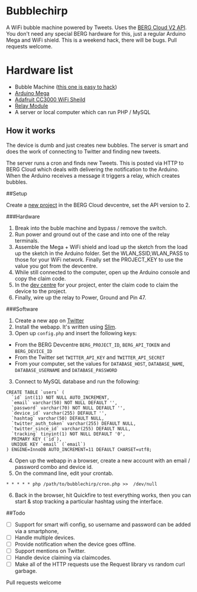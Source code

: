 # Bubblechirp

A WiFi bubble machine powered by Tweets. Uses the [BERG Cloud V2 API](bergcloud.com/devcenter/api/v2). You don't need any special BERG hardware for this, just a regular Arduino Mega and WiFi shield. This is a weekend hack, there will be bugs. Pull requests welcome.

# Hardware list

- Bubble Machine ([this one is easy to hack](http://www.amazon.co.uk/Billion-Bubbles-Kids-Bubble-Generator/dp/B000OOQ3MG&tag=thedeplorable-21))
- [Arduino Mega](http://shop.pimoroni.com/products/arduino-mega2560)
- [Adafruit CC3000 WiFi Sheild](http://shop.pimoroni.com/products/adafruit-cc3000-wifi-shield-with-onboard-ceramic-antenna)
- [Relay Module](http://www.amazon.co.uk/2-Channel-Module-Shield-Arduino-Electronic/dp/B009P04ZKC/ref=sr_1_1?ie=UTF8&qid=1400332193&sr=8-1&keywords=relay&tag=thedeplorable-21)
- A server or local computer which can run PHP / MySQL

## How it works

The device is dumb and just creates new bubbles. The server is smart and does the work of connecting to Twitter and finding new tweets.

The server runs a cron and finds new Tweets. This is posted via HTTP to BERG Cloud which deals with delivering the notification to the Arduino. When the Arduino receives a message it triggers a relay, which creates bubbles. 

##Setup

Create a [new project](http://bergcloud.com/devcenter/projects/new) in the BERG Cloud devcentre, set the API version to 2.

###Hardware

1. Break into the buble machine and bypass / remove the switch.
2. Run power and ground out of the case and into one of the relay terminals.
3. Assemble the Mega + WiFi shield and load up the sketch from the load up the sketch in the Arduino folder. Set the WLAN_SSID,WLAN_PASS to those for your WiFi network. Finally set the PROJECT_KEY to use the value you got from the devcentre.
4. While still connected to the computer, open up the Arduino console and copy the claim code.
5. In the [dev centre](http://bergcloud.com/devcenter/projects/) for your project, enter the claim code to claim the device to the project.
6. Finally, wire up the relay to Power, Ground and Pin 47. 


###Software

1. Create a new app on [Twitter](https://apps.twitter.com/)
2. Install the webapp. It's written using [Slim](http://docs.slimframework.com/).
3. Open up `config.php` and insert the following keys:
- From the BERG Devcentre `BERG_PROJECT_ID`, `BERG_API_TOKEN` and `BERG_DEVICE_ID`
- From the Twitter set `TWITTER_API_KEY` and `TWITTER_API_SECRET`
- From your computer, set the values for `DATABASE_HOST`, `DATABASE_NAME`, `DATABASE_USERNAME` and `DATABASE_PASSWORD`

3. Connect to MySQL database and run the following:

```
CREATE TABLE `users` (
  `id` int(11) NOT NULL AUTO_INCREMENT,
  `email` varchar(50) NOT NULL DEFAULT '',
  `password` varchar(70) NOT NULL DEFAULT '',
  `device_id` varchar(255) DEFAULT '',
  `hashtag` varchar(50) DEFAULT NULL,
  `twitter_auth_token` varchar(255) DEFAULT NULL,
  `twitter_since_id` varchar(255) DEFAULT NULL,
  `tracking` tinyint(1) NOT NULL DEFAULT '0',
  PRIMARY KEY (`id`),
  UNIQUE KEY `email` (`email`)
) ENGINE=InnoDB AUTO_INCREMENT=11 DEFAULT CHARSET=utf8;
```

4. Open up the webapp in a browser, create a new account with an email / password combo and device id. 
5. On the command line, edit your crontab.

`* * * * * php /path/to/bubblechirp/cron.php >>  /dev/null`

6. Back in the browser, hit Quickfire to test everything works, then you can start & stop tracking a particular hashtag using the interface. 

##Todo
- [ ] Support for smart wifi config, so username and password can be added via a smartphone,
- [ ] Handle multiple devices.
- [ ] Provide notification when the device goes offline.
- [ ] Support mentions on Twitter.
- [ ] Handle device claiming via claimcodes.
- [ ] Make all of the HTTP requests use the Request library vs random curl garbage. 

Pull requests welcome